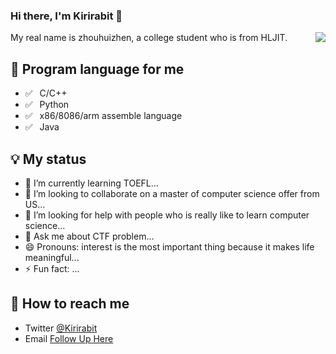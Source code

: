 ### Hi there, I'm Kirirabit 👋
<img align="right" src="https://github-readme-stats.vercel.app/api?username=zhouhuizhen&show_icons=true&icon_color=0366d6&text_color=24292e&bg_color=ffffff&hide_title=true" />

My real name is zhouhuizhen, a college student who is from HLJIT.

## 💬 Program language for me

- ✅ ⁠ ⁢⁣⁡⁠ ⁢⁣⁡C/C++
- ✅ ⁠ ⁢⁣⁡⁠ ⁢⁣⁡Python
- ✅ ⁠ ⁢⁣⁡⁠ ⁢⁣⁡x86/8086/arm assemble language
- ✅ ⁠ ⁢⁣⁡⁠ ⁢⁣⁡Java

## 💡 My status

- 🌱 I’m currently learning TOEFL...
- 👯 I’m looking to collaborate on a master of computer science offer from US...
- 🤔 I’m looking for help with people who is really like to learn computer science...
- 💬 Ask me about CTF problem...
- 😄 Pronouns: interest is the most important thing because it makes life meaningful...
- ⚡ Fun fact: ...

## 📮 How to reach me

- Twitter [@Kirirabit](https://twitter.com/Kirirabit)
- Email [Follow Up Here](mailto:595875338@qq.com)
